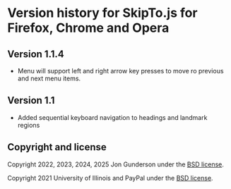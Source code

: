 # Version history for SkipTo.js for Firefox, Chrome and Opera

## Version 1.1.4
* Menu will support left and right arrow key presses to move ro previous and next menu items.

## Version 1.1
* Added sequential keyboard navigation to headings and landmark regions


## Copyright and license

Copyright 2022, 2023, 2024, 2025 Jon Gunderson under the [BSD license](LICENSE.md).

Copyright 2021 University of Illinois and PayPal under the [BSD license](LICENSE.md).
